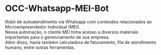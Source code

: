 # OCC-Whatsapp-MEI-Bot

Robô de autoatendimento via Whatsapp com conteúdos relacionados ao Microempreendedor Individual (MEI).
<br>
Nessa automação, o cliente MEI tinha acesso a diversos materiais importantes para o gerenciamento de sua empresa.
<br>
Além disso, havia também calculadora de faturamento, fila de atendimento humano, entre outras ferramentas.
